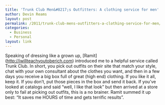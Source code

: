 ```yaml
---
title: 'Trunk Club Men&#8217;s Outfitters: A clothing service for men'
author: Devin Reams
layout: post
permalink: /2011/trunk-club-mens-outfitters-a-clothing-service-for-men/
categories:
  - Business
  - Personal
layout: link
---
```

Speaking of dressing like a grown up, \[Ramit\](http://iwillteachyoutoberich.com) introduced me to a helpful service called Trunk Club. In short, you pick out outfits on their site that match your style, chat with your own consultant about the clothes you want, and then in a few days you receive a big box full of great (high end) clothing. If you like it all, keep it. If you don&#8217;t, put those pieces in the box and send it back. If you&#8217;ve looked at catalogs and said &#8220;well, I like that look&#8221; but then arrived at a store only to fail at picking out outfits, this is a no brainer. Ramit summed it up best: &#8220;It saves me HOURS of time and gets terrific results&#8221;.